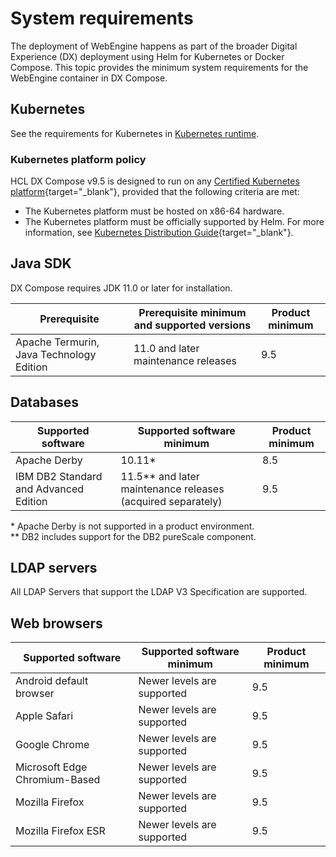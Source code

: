 # System requirements

The deployment of WebEngine happens as part of the broader Digital Experience (DX) deployment using Helm for Kubernetes or Docker Compose. This topic provides the minimum system requirements for the WebEngine container in DX Compose.

## Kubernetes

See the requirements for Kubernetes in [Kubernetes runtime](../deploy_dx/install/kubernetes_deployment/kubernetes_runtime.md).

### Kubernetes platform policy

HCL DX Compose v9.5 is designed to run on any [Certified Kubernetes platform](https://www.cncf.io/certification/software-conformance){target="_blank"}, provided that the following criteria are met:

- The Kubernetes platform must be hosted on x86-64 hardware.
- The Kubernetes platform must be officially supported by Helm. For more information, see [Kubernetes Distribution Guide](https://helm.sh/docs/topics/kubernetes_distros){target="_blank"}.

## Java SDK

DX Compose requires JDK 11.0 or later for installation.

|Prerequisite|Prerequisite minimum and supported versions|Product minimum|
|----------|----------|-----|
|Apache Termurin, Java Technology Edition|11.0 and later maintenance releases|9.5|

## Databases

|Supported software|Supported software minimum|Product minimum
|-----------|------------------|-----|
|Apache Derby|10.11*<br/>|8.5|
|IBM DB2 Standard and Advanced Edition|11.5** and later maintenance releases (acquired separately)|9.5|

\* Apache Derby is not supported in a product environment.  
\** DB2 includes support for the DB2 pureScale component.  

## LDAP servers

All LDAP Servers that support the LDAP V3 Specification are supported.

## Web browsers

|Supported software|Supported software minimum|Product minimum|
|-----------|------------------|-----|
|Android default browser|Newer levels are supported|9.5|
|Apple Safari|Newer levels are supported|9.5|
|Google Chrome|Newer levels are supported|9.5|
|Microsoft Edge Chromium-Based|Newer levels are supported|9.5|
|Mozilla Firefox|Newer levels are supported|9.5|
|Mozilla Firefox ESR|Newer levels are supported|9.5|